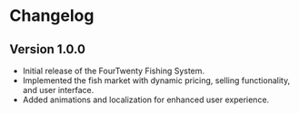 # Changelog

## Version 1.0.0
- Initial release of the FourTwenty Fishing System.
- Implemented the fish market with dynamic pricing, selling functionality, and user interface.
- Added animations and localization for enhanced user experience.

